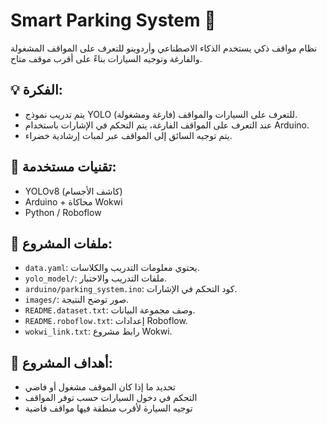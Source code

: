 # Smart Parking System 🚗

نظام مواقف ذكي يستخدم الذكاء الاصطناعي وأردوينو للتعرف على المواقف المشغولة والفارغة وتوجيه السيارات بناءً على أقرب موقف متاح.

## 💡 الفكرة:
- يتم تدريب نموذج YOLO للتعرف على السيارات والمواقف (فارغة ومشغولة).
- عند التعرف على المواقف الفارغة، يتم التحكم في الإشارات باستخدام Arduino.
- يتم توجيه السائق إلى المواقف عبر لمبات إرشادية خضراء.

## 🧠 تقنيات مستخدمة:
- YOLOv8 (كاشف الأجسام)
- Arduino + محاكاة Wokwi
- Python / Roboflow

## 📁 ملفات المشروع:
- `data.yaml`: يحتوي معلومات التدريب والكلاسات.
- `yolo_model/`: ملفات التدريب والاختبار.
- `arduino/parking_system.ino`: كود التحكم في الإشارات.
- `images/`: صور توضح النتيجة.
- `README.dataset.txt`: وصف مجموعة البيانات.
- `README.roboflow.txt`: إعدادات Roboflow.
- `wokwi_link.txt`: رابط مشروع Wokwi.

## 🎯 أهداف المشروع:
- تحديد ما إذا كان الموقف مشغول أو فاضي
- التحكم في دخول السيارات حسب توفر المواقف
- توجيه السيارة لأقرب منطقة فيها مواقف فاضية



